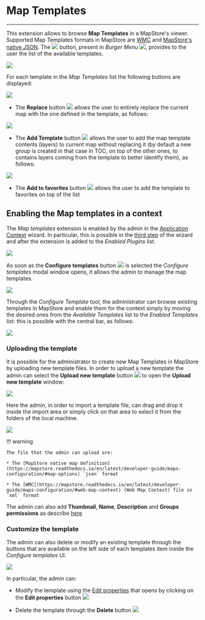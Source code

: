 # Map Templates
*******************

This extension allows to browse **Map Templates** in a MapStore's viewer. Supported Map Templates formats in MapStore are [WMC](https://mapstore.readthedocs.io/en/latest/developer-guide/maps-configuration/#web-map-context) and [MapStore's native JSON](https://mapstore.readthedocs.io/en/latest/developer-guide/maps-configuration/#map-options). The <img src="../img/button/map-templates-button.jpg" class="ms-docbutton"/> button, present in *Burger Menu* <img src="../img/button/burger.jpg" class="ms-docbutton" />, provides to the user the list of the available templates. 

<img src="../img/map-templates/map-templates-panel.jpg" class="ms-docimage"/>

For each template in the *Map Templates* list the following buttons are displayed:

<img src="../img/map-templates/map-templates-buttons.jpg" class="ms-docimage" style="max-width:500px;"/>

* The **Replace** button <img src="../img/button/replace-button.jpg" class="ms-docbutton" /> allows the user to entirely replace the current map with the one defined in the template, as follows:

<img src="../img/map-templates/replace-map.gif" class="ms-docimage"/>

* The **Add Template** button <img src="../img/button/add_to_map_button.jpg" class="ms-docbutton" /> allows the user to add the map template contents (layers) to current map without replacing it (by default a new group is created in that case in TOC, on top of the other ones, to contains layers coming from the template to better identify them), as follows:

<img src="../img/map-templates/add-templates.gif" class="ms-docimage"/>

* The **Add to favorites** button <img src="../img/button/favourites-button.jpg" class="ms-docbutton" /> allows the user to add the template to favorites on top of the list

## Enabling the Map templates in a context

The *Map templates* extension is enabled by the admin in the [Application Context](application-context.md#application-context) wizard. In particular, this is possible in the [third step](application-context.md#configure-plugins) of the wizard and after the extension is added to the *Enabled Plugins* list.

<img src="../img/map-templates/configure-templates.jpg" class="ms-docimage" style="max-width:500px;"/>

As soon as the **Configure templates** button <img src="../img/button/configure-templates-button.jpg" class="ms-docbutton" /> is selected the *Configure templates* modal window opens, it allows the admin to manage the map templates.

<img src="../img/map-templates/map-templates-window.jpg" class="ms-docimage" style="max-width:500px;"/>

Through the *Configure Template* tool, the administrator can browse existing templates in MapStore and enable them for the context simply by moving the desired ones from the *Available Templates* list to the *Enabled Templates* list: this is possible with the central bar, as follows:

<img src="../img/map-templates/moving-templates.jpg" class="ms-docimage" style="max-width:500px;"/>

### Uploading the template

It is possible for the administrator to create new Map Templates in MapStore by uploading new template files. In order to upload a new template the admin can select the **Upload new template** button <img src="../img/button/upload-button.jpg" class="ms-docbutton"/> to open the **Upload new template** window:

<img src="../img/map-templates/upload-map-template.jpg" class="ms-docimage" style="max-width:300px;"/>

Here the admin, in order to import a template file, can drag and drop it inside the import area or simply click on that area to select it from the folders of the local machine.

<img src="../img/map-templates/import-screen.jpg" class="ms-docimage" style="max-width:300px;"/>

!!! warning
    
    The file that the admin can upload are:

    * The [MapStore native map definition](https://mapstore.readthedocs.io/en/latest/developer-guide/maps-configuration/#map-options) `json` format

    * The [WMC](https://mapstore.readthedocs.io/en/latest/developer-guide/maps-configuration/#web-map-context) (Web Map Context) file in `xml` format

The admin can also add **Thumbnail**, **Name**, **Description** and **Groups permissions** as describe [here](resources-properties.md#resource-properties)

### Customize the template

The admin can also delete or modify an existing template through the buttons that are available on the left side of each templates item inside the *Configure templates* UI.

<img src="../img/map-templates/costomize-button.jpg" class="ms-docimage" style="max-width:500px;"/>

In particular, the admin can:

* Modify the template using the [Edit properties](resources-properties.md#resource-properties) that opens by clicking on the **Edit properties** button <img src="../img/button/edit-details-button.jpg" class="ms-docbutton"/>

* Delete the template through the **Delete** button <img src="../img/button/delete_white_button.jpg" class="ms-docbutton" />

